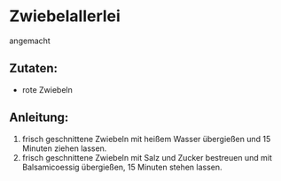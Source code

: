Zwiebelallerlei
===
angemacht

Zutaten:
---
-   rote Zwiebeln

Anleitung:
---
1) frisch geschnittene Zwiebeln mit heißem Wasser übergießen und 15 Minuten ziehen lassen.
2) frisch geschnittene Zwiebeln mit Salz und Zucker bestreuen und mit Balsamicoessig übergießen, 15 Minuten stehen lassen.
